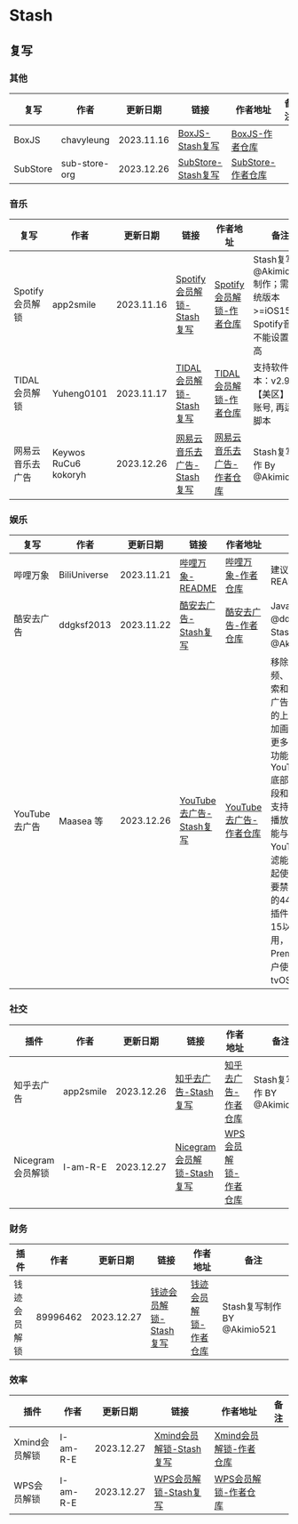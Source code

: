 # Stash
## 复写
### 其他
| 复写 | 作者 | 更新日期 | 链接 | 作者地址 | 备注 |
| - | - | - | - | - | - |
| BoxJS | chavyleung | 2023.11.16 | [BoxJS-Stash复写](https://cdn.jsdelivr.net/gh/Akimio521/BetterRuler@main/Stash/Override/BoxJS.stoverride) | [BoxJS-作者仓库](https://github.com/chavyleung/scripts) |   |
| SubStore | sub-store-org | 2023.12.26 | [SubStore-Stash复写](https://cdn.jsdelivr.net/gh/Akimio521/BetterRuler@main/Stash/Override/SubStore.stoverride) | [SubStore-作者仓库](https://github.com/sub-store-org/Sub-Store) |   |

### 音乐
| 复写 | 作者 | 更新日期 | 链接 | 作者地址 | 备注 |
| - | - | - | - | - | - |
| Spotify会员解锁 | app2smile | 2023.11.16 | [Spotify会员解锁-Stash复写](https://cdn.jsdelivr.net/gh/Akimio521/BetterRuler@main/Stash/Override/Spotify/Spotify.stoverride) | [Spotify会员解锁-作者仓库](https://github.com/app2smile/rules) | Stash复写由@Akimio521制作；需要系统版本>=iOS15；Spotify音质不能设置为超高 |
| TIDAL会员解锁 | Yuheng0101 | 2023.11.17 | [TIDAL会员解锁-Stash复写](https://cdn.jsdelivr.net/gh/Akimio521/BetterRuler@main/Stash/Override/TIDAL.stoverride) | [TIDAL会员解锁-作者仓库](https://github.com/Yuheng0101/X) | 支持软件版本：v2.93.2 【美区】先登账号, 再运行脚本 |
| 网易云音乐去广告 | Keywos RuCu6 kokoryh | 2023.12.26 | [网易云音乐去广告-Stash复写](https://cdn.jsdelivr.net/gh/Akimio521/BetterRuler@main/Stash/Override/NeteaseCloudMusic/NeteaseCloudMusic_AD.stoverride) | [网易云音乐去广告-作者仓库](https://gitlab.com/lodepuly/vpn_tool/) | Stash复写制作 By @Akimio521 |

### 娱乐
| 复写 | 作者 | 更新日期 | 链接 | 作者地址 | 备注 |
| - | - | - | - | - | - |
| 哔哩万象 | BiliUniverse | 2023.11.21 | [哔哩万象-README](https://github.com/Akimio521/BetterRuler/blob/main/Stash/Override/BiliBili/README.md) | [哔哩万象-作者仓库](https://github.com/BiliUniverse) | 建议先看README |
| 酷安去广告 | ddgksf2013 | 2023.11.22 | [酷安去广告-Stash复写](https://cdn.jsdelivr.net/gh/Akimio521/BetterRuler@main/Stash/Override/Coolapk.stoverride) | [酷安去广告-作者仓库](https://github.com/ddgksf2013/Scripts) | JavaScript By @ddgksf2013；Stash复写 By @Akimio521 |
| YouTube去广告 | Maasea 等 | 2023.12.26 | [YouTube去广告-Stash复写](https://cdn.jsdelivr.net/gh/Akimio521/BetterRuler@main/Stash/Override/YouTube.stoverride) | [YouTube去广告-作者仓库](https://gitlab.com/lodepuly/vpn_tool/) | 移除YouTube视频、瀑布流、搜索和Shorts中的广告，移除底部的上传按钮，增加画中画及解锁更多的字幕地区功能。移除YouTube Music底部的上传、选段和升级按钮，支持二者的后台播放。此插件不能与其他具有YouTube广告过滤能力的插件一起使用，并且需要禁用UDP协议的443端口。此插件仅建议iOS 15以上设备使用，支持Premium订阅用户使用，不支持tvOS设备。 |

### 社交
| 插件 | 作者 | 更新日期 | 链接 | 作者地址 | 备注 |
| - | - | - | - | - | - |
| 知乎去广告 | app2smile | 2023.12.26 | [知乎去广告-Stash复写](https://cdn.jsdelivr.net/gh/Akimio521/BetterRuler@main/Stash/Override/ZhiHu.stoverride) | [知乎去广告-作者仓库](https://github.com/app2smile/rules) | Stash复写制作 BY @Akimio521 |
| Nicegram会员解锁 | I-am-R-E | 2023.12.27 | [Nicegram会员解锁-Stash复写](https://cdn.jsdelivr.net/gh/Akimio521/BetterRuler@main/Stash/Override/Nicegram.stoverride) | [WPS会员解锁-作者仓库](hhttps://github.com/I-am-R-E/Functional-Store-Hub/) |  |

### 财务
| 插件 | 作者 | 更新日期 | 链接 | 作者地址 | 备注 |
| - | - | - | - | - | - |
| 钱迹会员解锁 | 89996462 | 2023.12.27 | [钱迹会员解锁-Stash复写](https://cdn.jsdelivr.net/gh/Akimio521/BetterRuler@main/Stash/Override/QianJi.stoverride) | [钱迹会员解锁-作者仓库](https://github.com/89996462/Quantumult-X/) | Stash复写制作 BY @Akimio521 |

### 效率
| 插件 | 作者 | 更新日期 | 链接 | 作者地址 | 备注 |
| - | - | - | - | - | - |
| Xmind会员解锁 | I-am-R-E | 2023.12.27 | [Xmind会员解锁-Stash复写](https://cdn.jsdelivr.net/gh/Akimio521/BetterRuler@main/Stash/Override/Xmind.stoverride) | [Xmind会员解锁-作者仓库](hhttps://github.com/I-am-R-E/Functional-Store-Hub/) |  |
| WPS会员解锁 | I-am-R-E | 2023.12.27 | [WPS会员解锁-Stash复写](https://cdn.jsdelivr.net/gh/Akimio521/BetterRuler@main/Stash/Override/WPS.stoverride) | [WPS会员解锁-作者仓库](hhttps://github.com/I-am-R-E/Functional-Store-Hub/) |  |